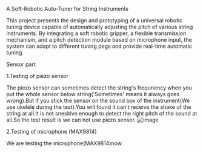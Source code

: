 A Soft-Robotic Auto-Tuner for String Instruments

This project presents the design and prototyping of a universal robotic tuning device capable of automatically adjusting the pitch of various string instruments. By integrating a soft robotic gripper, a flexible transmission mechanism, and a pitch detection module based on microphone input, the system can adapt to different tuning pegs and provide real-time automatic tuning. 

Sensor part

1.Testing of piezo sensor

The piezo sensor can sometimes detect the string's frequnency when you put the whole sensor below string('Sometimes' means it always goes wrong).But if you stick the sensor on the sound box of the instrument(We use ukelele during the test).You will found it can't receive the shake of the string at all.It is not snesitive enough to detect the right pitch of the sound at all.So the test result is we can not use piezo sensor.
![image](https://github.com/user-attachments/assets/18e72d16-f91a-46f8-a118-5330d20ef8e4)

2.Testing of microphone (MAX9814)

We are testing the microphone(MAX9814)now.
